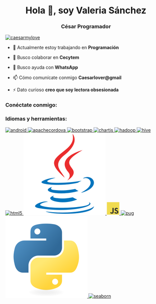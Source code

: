 <h1 align="center">Hola 👋, soy Valeria Sánchez</h1>
<h3 align="center">César Programador</h3>

<p align="left"> <a href="https:/ /github.com/ryo-ma/github-profile-tropic"><img src="https://github-profile-tropico.vercel.app/?username=caesarmylove" alt="caesarmylove" /></a > </p>

- 🔭 Actualmente estoy trabajando en **Programación**

- 👯 Busco colaborar en **Cecytem**

- 🤝 Busco ayuda con **WhatsApp**

- 📫 Cómo comunícate conmigo **Caesarlover@gmail**

- ⚡ Dato curioso **creo que soy lectora obsesionada**

<h3 align="left">Conéctate conmigo:</h3>
<p align="left">
</p>

<h3 align="left">Idiomas y herramientas:</h3>
<p align="left"> <a href="https://developer.android.com" target="_blank" rel="noreferrer"> <img src="https://raw.githubusercontent.com/devicons /devicon/master/icons/android/android-original-wordmark.svg" alt="android" width="40" height="40"/> </a> <a href="https://cordova.apache .org/" target="_blank" rel="noreferrer"> <img src="https://www.vectorlogo.zone/logos/apache_cordova/apache_cordova-icon.svg" alt="apachecordova" width="40" altura="40"/> </a> <a href="https://getbootstrap.com" target="_blank" rel="noreferrer"> <img src="https://raw.githubusercontent.com/ devicons/devicon/master/icons/bootstrap/bootstrap-plain-wordmark.svg" alt="bootstrap" width="40" height="40"/> </a> <a href="https://www. chartjs.org" target="_blank" rel="noreferrer"> <img src="https://www.chartjs.org/media/logo-title.svg" alt="chartjs" width="40" height= "40"/> </a> <a href="https://hadoop.apache.org/" target="_blank" rel="noreferrer"> <img src="https://www.vectorlogo.zone /logos/apache_hadoop/apache_hadoop-icon.svg" alt="hadoop" width="40" height="40"/> </a> <a href="https://hive.apache.org/" target= "_blank" rel="noreferrer"> <img src="https://www.vectorlogo.zone/logos/apache_hive/apache_hive-icon.svg" alt="hive" width="40" height="40"/ > </a> <a href="https://www.w3.org/html/" target="_blank" rel="noreferrer"> <img src="https://raw.githubusercontent.com/devicons /devicon/master/icons/html5/html5-original-wordmark.svg" alt="html5" width="40" height="40"/> </a> <a href="https://www.java .com" target="_blank" rel="noreferrer"> <img src="https://raw.githubusercontent.com/devicons/devicon/master/icons/java/java-original.svg" alt="java" ancho="40" alto="40"/> </a> <a href="https://developer.mozilla.org/en-US/docs/Web/JavaScript" target="_blank" rel="noreferrer "> <img src="https://raw.githubusercontent.com/devicons/devicon/master/icons/javascript/javascript-original.svg" alt="javascript" width="40" height="40"/> </a> <a href="https://pugjs.org" target="_blank" rel="noreferrer"> <img src ="https://cdn.worldvectorlogo.com/logos/pug.svg" alt="pug" width="40" height="40"/> </a> <a href="https://www. python.org" target="_blank" rel="noreferrer"> <img src="https://raw.githubusercontent.com/devicons/devicon/master/icons/python/python-original.svg" alt="python " ancho="40" alto="40"/> </a> <a href="https://seaborn.pydata.org/" target="_blank" rel="noreferrer"> <img src="https ://seaborn.pydata.org/_images/logo-mark-lightbg.svg" alt="seaborn" width="40" height="40"/> </a> </p>
